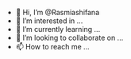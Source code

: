 - 👋 Hi, I’m @Rasmiashifana
- 👀 I’m interested in ...
- 🌱 I’m currently learning ...
- 💞️ I’m looking to collaborate on ...
- 📫 How to reach me ...

<!---
Rasmiashifana/Rasmiashifana is a ✨ special ✨ repository because its `README.md` (this file) appears on your GitHub profile.
You can click the Preview link to take a look at your changes.
--->

